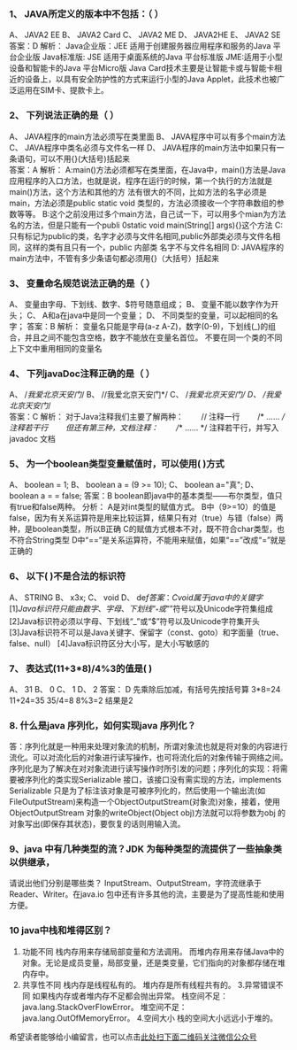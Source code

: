 ### 1、 JAVA所定义的版本中不包括：（ ） 
A、 JAVA2 EE 
B、 JAVA2 Card 
C、 JAVA2 ME 
D、 JAVA2HE 
E、 JAVA2 SE  
答案：D
解析：
Java企业版：JEE  适用于创建服务器应用程序和服务的Java 平台企业版
Java标准版: JSE  适用于桌面系统的Java 平台标准版
JME:适用于小型设备和智能卡的Java 平台Micro版
Java Card技术主要是让智能卡或与智能卡相近的设备上，以具有安全防护性的方式来运行小型的Java Applet，此技术也被广泛运用在SIM卡、提款卡上。


### 2、 下列说法正确的是（ ） 
A、 JAVA程序的main方法必须写在类里面 
B、 JAVA程序中可以有多个main方法 
C、 JAVA程序中类名必须与文件名一样 
D、 JAVA程序的main方法中如果只有一条语句，可以不用{}(大括号)括起来  
答案：A
解析：
A:main()方法必须都写在类里面，在Java中，main()方法是Java应用程序的入口方法，也就是说，程序在运行的时候，第一个执行的方法就是main()方法，这个方法和其他的方 法有很大的不同，比如方法的名字必须是main，方法必须是public static void 类型的，方法必须接收一个字符串数组的参数等等。
B:这个之前没用过多个main方法，自己试一下，可以用多个mian为方法名的方法，但是只能有一个publi 0static void  main(String[] args){}这个方法
C:只有标记为public的类，名字才必须与文件名相同,public外部类必须与文件名相同，这样的类有且只有一个，public 内部类 名字不与文件名相同
D: JAVA程序的main方法中，不管有多少条语句都必须用{}（大括号）括起来


### 3、 变量命名规范说法正确的是（  ） 
A、 变量由字母、下划线、数字、$符号随意组成； 
B、 变量不能以数字作为开头； 
C、 A和a在java中是同一个变量； 
D、 不同类型的变量，可以起相同的名字；
答案：B
解析：
 变量名只能是字母(a-z A-Z)，数字(0-9)，下划线(_)的组合，并且之间不能包含空格，数字不能放在变量名首位。
不要在同一个类的不同上下文中重用相同的变量名


### 4、 下列javaDoc注释正确的是（  ） 
A、 /*我爱北京天安门*/ 
B、 //我爱北京天安门*/
 C、 /**我爱北京天安门*/ 
D、 /*我爱北京天安门**/  
答案：C
解析：
对于Java注释我们主要了解两种：
　　// 注释一行
　　/* ...... */ 注释若干行
　　但还有第三种，文档注释：
　　/** ...... */ 注释若干行，并写入 javadoc 文档
  
  
### 5、 为一个boolean类型变量赋值时，可以使用(  )方式 
A、 boolean = 1;
B、 boolean a = (9 >= 10);
 C、 boolean a="真"; 
D、 boolean a = = false; 
答案：B
boolean即java中的基本类型——布尔类型，值只有true和false两种。
分析：
A是对int类型的赋值方式。
B中（9>=10）的值是false，因为有关系运算符是用来比较运算，结果只有对（true）与错（false）两种，是boolean类型，所以B正确
C的赋值方式根本不对，既不符合char类型，也不符合String类型
D中“==”是关系运算符，不能用来赋值，如果“==”改成“=”就是正确的


### 6、 以下(  )不是合法的标识符 
A、 STRING 
B、 x3x; 
C、 void 
D、 de$f  
答案：C
void属于java中的关键字
[1]Java标识符只能由数字、字母、下划线“_”或“$”符号以及Unicode字符集组成
[2]Java标识符必须以字母、下划线“_”或“$”符号以及Unicode字符集开头 
[3]Java标识符不可以是Java关键字、保留字（const、goto）和字面量（true、false、null） 
[4]Java标识符区分大小写，是大小写敏感的


### 7、 表达式(11+3*8)/4%3的值是(  ) 
A、 31 
B、 0 
C、 1 
D、 2 
答案： D
先乘除后加减，有括号先按括号算
3*8=24
11+24=35
35/4=8
8%3=2
结果是2


### 8. 什么是java 序列化，如何实现java 序列化？
答：序列化就是一种用来处理对象流的机制，所谓对象流也就是将对象的内容进行流化。可以对流化后的对象进行读写操作，也可将流化后的对象传输于网络之间。序列化是为了解决在对对象流进行读写操作时所引发的问题；序列化的实现：将需要被序列化的类实现Serializable 接口，该接口没有需实现的方法，implements Serializable 只是为了标注该对象是可被序列化的，然后使用一个输出流(如FileOutputStream)来构造一个ObjectOutputStream(对象流)对象，接着，使用ObjectOutputStream 对象的writeObject(Object obj)方法就可以将参数为obj 的对象写出(即保存其状态)，要恢复的话则用输入流。


### 9、java 中有几种类型的流？JDK 为每种类型的流提供了一些抽象类以供继承，
请说出他们分别是哪些类？
InputStream、OutputStream，字符流继承于Reader、Writer。在java.io 包中还有许多其他的流，主要是为了提高性能和使用方便。

### 10 java中栈和堆得区别？
1. 功能不同
栈内存用来存储局部变量和方法调用。
而堆内存用来存储Java中的对象。无论是成员变量，局部变量，还是类变量，它们指向的对象都存储在堆内存中。
2. 共享性不同
栈内存是线程私有的。
堆内存是所有线程共有的。
3.异常错误不同
如果栈内存或者堆内存不足都会抛出异常。
栈空间不足：java.lang.StackOverFlowError。
堆空间不足：java.lang.OutOfMemoryError。
4.空间大小
栈的空间大小远远小于堆的。


希望读者能够给小编留言，也可以点击[此处扫下面二维码关注微信公众号](https://www.ycbbs.vip/?p=28 "此处扫下面二维码关注微信公众号")